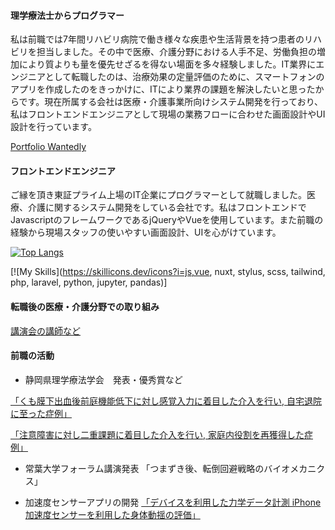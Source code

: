 #### 理学療法士からプログラマー 

私は前職では7年間リハビリ病院で働き様々な疾患や生活背景を持つ患者のリハビリを担当しました。その中で医療、介護分野における人手不足、労働負担の増加により質よりも量を優先せざるを得ない場面を多々経験しました。IT業界にエンジニアとして転職したのは、治療効果の定量評価のために、スマートフォンのアプリを作成したのをきっかけに、ITにより業界の課題を解決したいと思ったからです。現在所属する会社は医療・介護事業所向けシステム開発を行っており、私はフロントエンドエンジニアとして現場の業務フローに合わせた画面設計やUI設計を行っています。

[Portfolio ](https://naito-portfolio.netlify.app/)
[Wantedly ](https://www.wantedly.com/id/naito_yuma)

#### フロントエンドエンジニア
ご縁を頂き東証プライム上場のIT企業にプログラマーとして就職しました。医療、介護に関するシステム開発をしている会社です。私はフロントエンドでJavascriptのフレームワークであるjQueryやVueを使用しています。また前職の経験から現場スタッフの使いやすい画面設計、UIを心がけています。


 [![Top Langs](https://github-readme-stats.vercel.app/api/top-langs/?username=naitoyuma3230&layout=compact)](https://github.com/anuraghazra/github-readme-stats)

[![My Skills](https://skillicons.dev/icons?i=js,vue, nuxt, stylus, scss, tailwind, php, laravel, python, jupyter, pandas)]


#### 転職後の医療・介護分野での取り組み

[講演会の講師など](https://www.pt-ot-st.net/index.php/seminar/detail/84749/preview)


#### 前職の活動
- 静岡県理学療法学会　発表・優秀賞など

[「くも膜下出血後前庭機能低下に対し感覚入力に着目した介入を行い, 自宅退院に至った症例」](https://mol.medicalonline.jp/search/result?from=form_simple&query=%C6%E2%C6%A3%CD%B4%C7%CF&num=20)

[「注意障害に対し二重課題に着目した介入を行い, 家庭内役割を再獲得した症例」](https://mol.medicalonline.jp/search/result?from=form_simple&query=%C6%E2%C6%A3%CD%B4%C7%CF&num=20)

- 常葉大学フォーラム講演発表
「つまずき後、転倒回避戦略のバイオメカニクス」

- 加速度センサーアプリの開発
[「デバイスを利用した力学データ計測 iPhone加速度センサーを利用した身体動揺の評価」](https://docs.google.com/presentation/d/15LNVibVr49zHP8qz6Q8uPN088N5qiy3Lrc9ewvshvY0/edit?usp=sharing)
